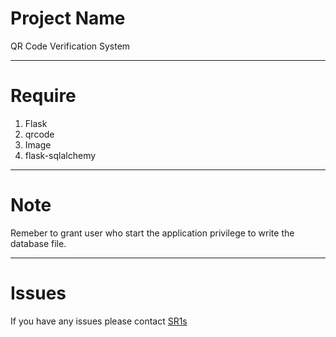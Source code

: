 # Project Name

QR Code Verification System

---

# Require

1. Flask
2. qrcode
3. Image
4. flask-sqlalchemy

---

# Note

Remeber to grant user who start the application privilege to write the database file.

---

# Issues

If you have any issues please contact [SR1s](https://github.com/SR1s/qrcode_verification)
